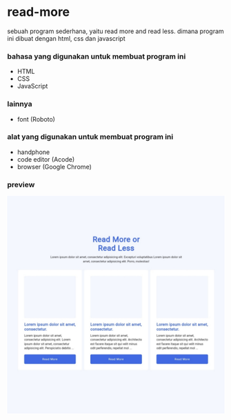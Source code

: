 # read-more
sebuah program sederhana, yaitu read more and read less. dimana program ini dibuat dengan html, css dan javascript

### bahasa yang digunakan untuk membuat program ini

* HTML
* CSS
* JavaScript

### lainnya

* font (Roboto)

### alat yang digunakan untuk membuat program ini

* handphone
* code editor (Acode)
* browser (Google Chrome)

### preview

![result](https://github.com/candradwicahyo/read-more/blob/master/20220423_115943.jpg)
